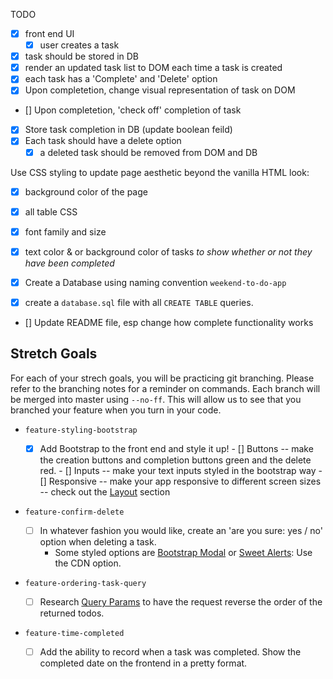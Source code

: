 TODO
- [x] front end UI
    -[x] user creates a task
- [x] task should be stored in DB
- [x] render an updated task list to DOM each time a task is created
- [x] each task has a 'Complete' and 'Delete' option
- [x] Upon completetion, change visual representation of task on DOM
- [] Upon completetion, 'check off' completion of task
- [x] Store task completion in DB (update boolean feild)
- [x] Each task should have a delete option
    - [x] a deleted task should be removed from DOM and DB

Use CSS styling to update page aesthetic beyond the vanilla HTML look:
  - [x] background color of the page
  - [x] all table CSS
  - [x] font family and size
  - [x] text color & or background color of tasks *to show whether or not they have been completed*

- [x] Create a Database using naming convention `weekend-to-do-app`
- [x] create a `database.sql` file with all `CREATE TABLE` queries.

- [] Update README file, esp change how complete functionality works

## Stretch Goals
For each of your strech goals, you will be practicing git branching. Please refer to the branching notes for a reminder on commands. Each branch will be merged into master using `--no-ff`. This will allow us to see that you branched your feature when you turn in your code.

- `feature-styling-bootstrap` 

    - [x]  Add Bootstrap to the front end and style it up!
      - []  Buttons -- make the creation buttons and completion buttons green and the delete red.
      - [] Inputs -- make your text inputs styled in the bootstrap way
      - [] Responsive -- make your app responsive to different screen sizes -- check out the [Layout](https://getbootstrap.com/docs/4.1/layout/overview/) section

- `feature-confirm-delete`

    - [ ]  In whatever fashion you would like, create an 'are you sure: yes / no' option when deleting a task.
        - Some styled options are [Bootstrap Modal](https://getbootstrap.com/docs/4.0/components/modal/) or [Sweet Alerts](https://sweetalert.js.org/guides/): Use the CDN option.

- `feature-ordering-task-query` 

    - [ ]  Research [Query Params](https://expressjs.com/en/api.html#req.query) to have the request reverse the order of the returned todos. 
    
- `feature-time-completed` 

    - [ ]  Add the ability to record when a task was completed. Show the completed date on the frontend in a pretty format.
